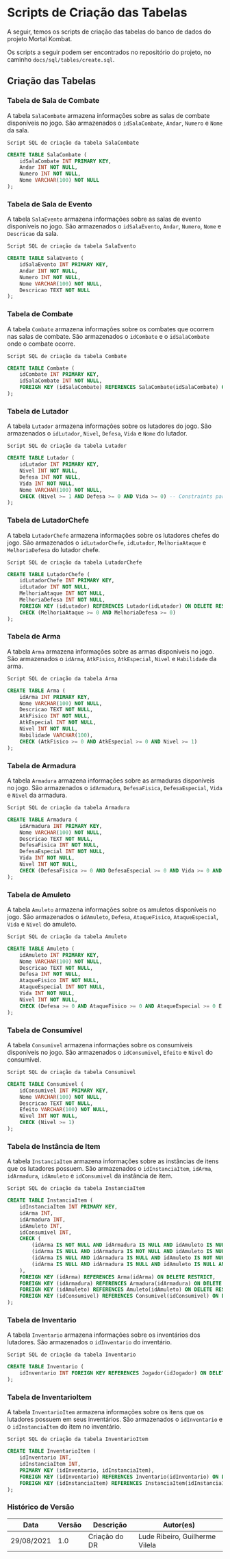 # Scripts de Criação das Tabelas

A seguir, temos os scripts de criação das tabelas do banco de dados do projeto Mortal Kombat.

Os scripts a seguir podem ser encontrados no repositório do projeto, no caminho `docs/sql/tables/create.sql`.

## Criação das Tabelas

### Tabela de Sala de Combate

A tabela `SalaCombate` armazena informações sobre as salas de combate disponíveis no jogo.
São armazenados o `idSalaCombate`, `Andar`, `Numero` e `Nome` da sala.

    Script SQL de criação da tabela SalaCombate

```sql
CREATE TABLE SalaCombate (
    idSalaCombate INT PRIMARY KEY,
    Andar INT NOT NULL,
    Numero INT NOT NULL,
    Nome VARCHAR(100) NOT NULL
);
```

### Tabela de Sala de Evento

A tabela `SalaEvento` armazena informações sobre as salas de evento disponíveis no jogo.
São armazenados o `idSalaEvento`, `Andar`, `Numero`, `Nome` e `Descricao` da sala.

    Script SQL de criação da tabela SalaEvento

```sql
CREATE TABLE SalaEvento (
    idSalaEvento INT PRIMARY KEY,
    Andar INT NOT NULL,
    Numero INT NOT NULL,
    Nome VARCHAR(100) NOT NULL,
    Descricao TEXT NOT NULL
);
```

### Tabela de Combate

A tabela `Combate` armazena informações sobre os combates que ocorrem nas salas de combate.
São armazenados o `idCombate` e o `idSalaCombate` onde o combate ocorre.

    Script SQL de criação da tabela Combate

```sql
CREATE TABLE Combate (
    idCombate INT PRIMARY KEY,
    idSalaCombate INT NOT NULL,
    FOREIGN KEY (idSalaCombate) REFERENCES SalaCombate(idSalaCombate) ON DELETE RESTRICT
);
```

### Tabela de Lutador

A tabela `Lutador` armazena informações sobre os lutadores do jogo.
São armazenados o `idLutador`, `Nivel`, `Defesa`, `Vida` e `Nome` do lutador.

    Script SQL de criação da tabela Lutador

```sql
CREATE TABLE Lutador (
    idLutador INT PRIMARY KEY,
    Nivel INT NOT NULL,
    Defesa INT NOT NULL,
    Vida INT NOT NULL,
    Nome VARCHAR(100) NOT NULL,
    CHECK (Nivel >= 1 AND Defesa >= 0 AND Vida >= 0) -- Constraints para validar atributos
);
```

### Tabela de LutadorChefe

A tabela `LutadorChefe` armazena informações sobre os lutadores chefes do jogo.
São armazenados o `idLutadorChefe`, `idLutador`, `MelhoriaAtaque` e `MelhoriaDefesa` do lutador chefe.

    Script SQL de criação da tabela LutadorChefe

```sql
CREATE TABLE LutadorChefe (
    idLutadorChefe INT PRIMARY KEY,
    idLutador INT NOT NULL,
    MelhoriaAtaque INT NOT NULL,
    MelhoriaDefesa INT NOT NULL,
    FOREIGN KEY (idLutador) REFERENCES Lutador(idLutador) ON DELETE RESTRICT,
    CHECK (MelhoriaAtaque >= 0 AND MelhoriaDefesa >= 0)
);
```

### Tabela de Arma

A tabela `Arma` armazena informações sobre as armas disponíveis no jogo.
São armazenados o `idArma`, `AtkFisico`, `AtkEspecial`, `Nivel` e `Habilidade` da arma.

    Script SQL de criação da tabela Arma

```sql
CREATE TABLE Arma (
    idArma INT PRIMARY KEY,
    Nome VARCHAR(100) NOT NULL,
    Descricao TEXT NOT NULL,
    AtkFisico INT NOT NULL,
    AtkEspecial INT NOT NULL,
    Nivel INT NOT NULL,
    Habilidade VARCHAR(100),
    CHECK (AtkFisico >= 0 AND AtkEspecial >= 0 AND Nivel >= 1)
);
```

### Tabela de Armadura

A tabela `Armadura` armazena informações sobre as armaduras disponíveis no jogo.
São armazenados o `idArmadura`, `DefesaFisica`, `DefesaEspecial`, `Vida` e `Nivel` da armadura.

    Script SQL de criação da tabela Armadura

```sql
CREATE TABLE Armadura (
    idArmadura INT PRIMARY KEY,
    Nome VARCHAR(100) NOT NULL,
    Descricao TEXT NOT NULL,
    DefesaFisica INT NOT NULL,
    DefesaEspecial INT NOT NULL,
    Vida INT NOT NULL,
    Nivel INT NOT NULL,
    CHECK (DefesaFisica >= 0 AND DefesaEspecial >= 0 AND Vida >= 0 AND Nivel >= 1)
);
```

### Tabela de Amuleto

A tabela `Amuleto` armazena informações sobre os amuletos disponíveis no jogo.
São armazenados o `idAmuleto`, `Defesa`, `AtaqueFisico`, `AtaqueEspecial`, `Vida` e `Nivel` do amuleto.

    Script SQL de criação da tabela Amuleto

```sql
CREATE TABLE Amuleto (
    idAmuleto INT PRIMARY KEY,
    Nome VARCHAR(100) NOT NULL,
    Descricao TEXT NOT NULL,
    Defesa INT NOT NULL,
    AtaqueFisico INT NOT NULL,
    AtaqueEspecial INT NOT NULL,
    Vida INT NOT NULL,
    Nivel INT NOT NULL,
    CHECK (Defesa >= 0 AND AtaqueFisico >= 0 AND AtaqueEspecial >= 0 E Vida >= 0 E Nivel >= 1)
);
```

### Tabela de Consumível

A tabela `Consumivel` armazena informações sobre os consumíveis disponíveis no jogo.
São armazenados o `idConsumivel`, `Efeito` e `Nivel` do consumível.

    Script SQL de criação da tabela Consumivel

```sql
CREATE TABLE Consumivel (
    idConsumivel INT PRIMARY KEY,
    Nome VARCHAR(100) NOT NULL,
    Descricao TEXT NOT NULL,
    Efeito VARCHAR(100) NOT NULL,
    Nivel INT NOT NULL,
    CHECK (Nivel >= 1)
);
```

### Tabela de Instância de Item

A tabela `InstanciaItem` armazena informações sobre as instâncias de itens que os lutadores possuem.
São armazenados o `idInstanciaItem`, `idArma`, `idArmadura`, `idAmuleto` e `idConsumivel` da instância de item.

    Script SQL de criação da tabela InstanciaItem

```sql
CREATE TABLE InstanciaItem (
    idInstanciaItem INT PRIMARY KEY,
    idArma INT,
    idArmadura INT,
    idAmuleto INT,
    idConsumivel INT,
    CHECK (
        (idArma IS NOT NULL AND idArmadura IS NULL AND idAmuleto IS NULL AND idConsumivel IS NULL) OR
        (idArma IS NULL AND idArmadura IS NOT NULL AND idAmuleto IS NULL AND idConsumivel IS NULL) OR
        (idArma IS NULL AND idArmadura IS NULL AND idAmuleto IS NOT NULL AND idConsumivel IS NULL) OR
        (idArma IS NULL AND idArmadura IS NULL AND idAmuleto IS NULL AND idConsumivel IS NOT NULL)
    ),
    FOREIGN KEY (idArma) REFERENCES Arma(idArma) ON DELETE RESTRICT,
    FOREIGN KEY (idArmadura) REFERENCES Armadura(idArmadura) ON DELETE RESTRICT,
    FOREIGN KEY (idAmuleto) REFERENCES Amuleto(idAmuleto) ON DELETE RESTRICT,
    FOREIGN KEY (idConsumivel) REFERENCES Consumivel(idConsumivel) ON DELETE RESTRICT
);
```

### Tabela de Inventario

A tabela `Inventario` armazena informações sobre os inventários dos lutadores.
São armazenados o `idInventario` do inventário.

    Script SQL de criação da tabela Inventario

```sql
CREATE TABLE Inventario (
    idInventario INT FOREIGN KEY REFERENCES Jogador(idJogador) ON DELETE RESTRICT
);
```

### Tabela de InventarioItem

A tabela `InventarioItem` armazena informações sobre os itens que os lutadores possuem em seus inventários.
São armazenados o `idInventario` e o `idInstanciaItem` do item no inventário.

    Script SQL de criação da tabela InventarioItem

```sql
CREATE TABLE InventarioItem (
    idInventario INT,
    idInstanciaItem INT,
    PRIMARY KEY (idInventario, idInstanciaItem),
    FOREIGN KEY (idInventario) REFERENCES Inventario(idInventario) ON DELETE RESTRICT,
    FOREIGN KEY (idInstanciaItem) REFERENCES InstanciaItem(idInstanciaItem) ON DELETE RESTRICT
);
```

### Histórico de Versão

| Data       | Versão | Descrição     | Autor(es)                      |
| ---------- | ------ | ------------- | ------------------------------ |
| 29/08/2021 | 1.0    | Criação do DR | Lude Ribeiro, Guilherme Vilela |
